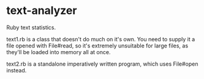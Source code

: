 # text-analyzer
Ruby text statistics.

text1.rb is a class that doesn't do much on it's own. You need to supply it a file opened with File#read,
so it's extremely unsuitable for large files, as they'll be loaded into memory all at once.

text2.rb is a standalone imperatively written program, which uses File#open instead.
